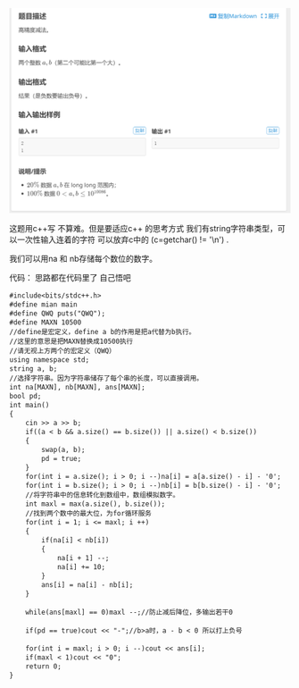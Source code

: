 
![](attachments/高精度排序_image_0.png)


这题用c++写 不算难。但是要适应c++ 的思考方式  我们有string字符串类型，可以一次性输入连着的字符 可以放弃c中的 (c=getchar() != '\n') .

我们可以用na 和 nb存储每个数位的数字。

代码：
 思路都在代码里了 自己悟吧
```
#include<bits/stdc++.h>
#define mian main
#define QWQ puts("QWQ");
#define MAXN 10500 
//define是宏定义，define a b的作用是把a代替为b执行。 
//这里的意思是把MAXN替换成10500执行 
//请无视上方两个的宏定义（QWQ） 
using namespace std;
string a, b;
//选择字符串。因为字符串储存了每个串的长度，可以直接调用。
int na[MAXN], nb[MAXN], ans[MAXN]; 
bool pd;
int main()
{
    cin >> a >> b;
	if((a < b && a.size() == b.size()) || a.size() < b.size())
	{
		swap(a, b);
		pd = true;
	}
    for(int i = a.size(); i > 0; i --)na[i] = a[a.size() - i] - '0';
    for(int i = b.size(); i > 0; i --)nb[i] = b[b.size() - i] - '0';
    //将字符串中的信息转化到数组中，数组模拟数字。 
    int maxl = max(a.size(), b.size());
    //找到两个数中的最大位，为for循环服务 
	for(int i = 1; i <= maxl; i ++)
	{
		if(na[i] < nb[i])
		{
			na[i + 1] --;
			na[i] += 10;
		}
		ans[i] = na[i] - nb[i];
	}
	
	while(ans[maxl] == 0)maxl --;//防止减后降位，多输出若干0 
	
	if(pd == true)cout << "-";//b>a时，a - b < 0 所以打上负号 
	
	for(int i = maxl; i > 0; i --)cout << ans[i];
	if(maxl < 1)cout << "0";
    return 0;
}
```

